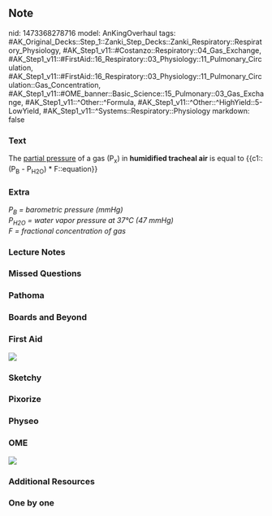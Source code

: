 ## Note
nid: 1473368278716
model: AnKingOverhaul
tags: #AK_Original_Decks::Step_1::Zanki_Step_Decks::Zanki_Respiratory::Respiratory_Physiology, #AK_Step1_v11::#Costanzo::Respiratory::04_Gas_Exchange, #AK_Step1_v11::#FirstAid::16_Respiratory::03_Physiology::11_Pulmonary_Circulation, #AK_Step1_v11::#FirstAid::16_Respiratory::03_Physiology::11_Pulmonary_Circulation::Gas_Concentration, #AK_Step1_v11::#OME_banner::Basic_Science::15_Pulmonary::03_Gas_Exchange, #AK_Step1_v11::^Other::^Formula, #AK_Step1_v11::^Other::^HighYield::5-LowYield, #AK_Step1_v11::^Systems::Respiratory::Physiology
markdown: false

### Text
The <u>partial pressure</u> of a gas (P<sub>x</sub>) in
<b>humidified tracheal air</b> is equal to {{c1::(P<sub>B</sub> -
P<sub>H2O</sub>) * F::equation}}

### Extra
<div>
  <i>P<sub>B</sub> = barometric pressure (mmHg)</i>
</div>
<div>
  <i>P<sub>H2O</sub> = water vapor pressure at 37°C (47 mmHg)</i>
</div>
<div>
  <i>F = fractional concentration of gas</i>
</div>

### Lecture Notes


### Missed Questions


### Pathoma


### Boards and Beyond


### First Aid
<img src="tmpovpXq7.png">

### Sketchy


### Pixorize


### Physeo


### OME
<div class="ome-widget">
  <a href=
  "https://onlinemeded.org/spa/pulmonary/gas-exchange/acquire?ref=anki">
  <img src="_OME_AnkiFlashcards_Lesson_1.png"></a>
</div>

### Additional Resources


### One by one

